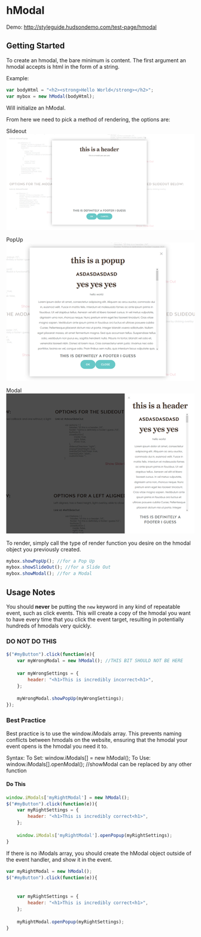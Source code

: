 # hModal

Demo: 
http://styleguide.hudsondemo.com/test-page/hmodal

## Getting Started
To create an hmodal, the bare minimum is content. The first argument an hmodal accepts is html in the form of a string.

Example:
```javascript
var bodyHtml = "<h2><strong>Hello World</strong></h2>";
var mybox = new hModal(bodyHtml);
```
Will initialize an hModal.

From here we need to pick a method of rendering, the options are:

Slideout
![Slideout](docs/screenshots/modal.png)

PopUp
![PopUp](docs/screenshots/popup.png)

Modal
![Modal](docs/screenshots/slideout.png)

To render, simply call the type of render function you desire on the hmodal object you previously created.

```javascript
mybox.showPopUp(); //for a Pop Up
mybox.showSlideOut(); //for a Slide Out
mybox.showModal(); //for a Modal
```

## Usage Notes
You should **never** be putting the `new` keyword in any kind of repeatable event, such as click events.
    This will create a copy of the hmodal you want to have every time that you click the event target, resulting in potentially hundreds of hmodals very quickly.

### DO NOT DO THIS
```javascript
$("#myButton").click(function(e){
    var myWrongModal = new hModal(); //THIS BIT SHOULD NOT BE HERE
    
    var myWrongSettings = {
        header: "<h1>This is incredibly incorrect<h1>",
    };
 
    myWrongModal.showPopUp(myWrongSettings);
});
```

### Best Practice
Best practice is to use the window.iModals array. This prevents naming conflicts between hmodals on the website, ensuring that the hmodal your event opens is the hmodal you need it to. 

Syntax:
    To Set: 
        window.iModals[<name of modal>] = new hModal();
    To Use:
        window.iModals[<name of modal>].openModal(); //showModal can be replaced by any other function  

#### Do This 
```javascript
window.iModals['myRightModal'] = new hModal();
$("#myButton").click(function(e)){
    var myRightSettings = {
        header: "<h1>This is incredibly correct<h1>",
    };
 
    window.iModals['myRightModal'].openPopup(myRightSettings);
}
```

If there is no iModals array, you should create the hModal object outside of the event handler, and show it in the event.

```javascript
var myRightModal = new hModal();
$("#myButton").click(function(e)){
    
    
    var myRightSettings = {
        header: "<h1>This is incredibly correct<h1>",
    };
 
    myRightModal.openPopup(myRightSettings);
}
```

